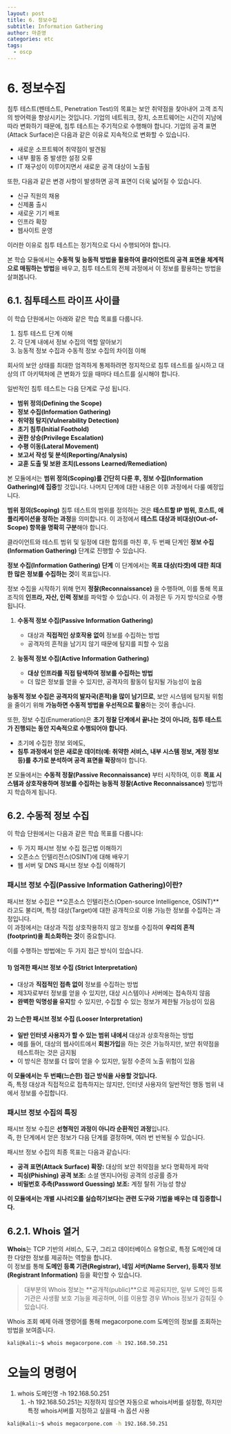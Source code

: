 ```yaml
---
layout: post
title: 6. 정보수집
subtitle: Information Gathering
author: 마준영
categories: etc
tags:
  - oscp
---
```

# 6. 정보수집

침투 테스트(펜테스트, Penetration Test)의 목표는 보안 취약점을 찾아내어 고객 조직의 방어력을 향상시키는 것입니다. 기업의 네트워크, 장치, 소프트웨어는 시간이 지남에 따라 변화하기 때문에, 침투 테스트는 주기적으로 수행해야 합니다. 기업의 공격 표면(Attack Surface)은 다음과 같은 이유로 지속적으로 변화할 수 있습니다.

- 새로운 소프트웨어 취약점이 발견됨
- 내부 활동 중 발생한 설정 오류
- IT 재구성이 이루어지면서 새로운 공격 대상이 노출됨

또한, 다음과 같은 변경 사항이 발생하면 공격 표면이 더욱 넓어질 수 있습니다.

- 신규 직원의 채용
- 신제품 출시
- 새로운 기기 배포
- 인프라 확장
- 웹사이트 운영

이러한 이유로 침투 테스트는 정기적으로 다시 수행되어야 합니다.

본 학습 모듈에서는 **수동적 및 능동적 방법을 활용하여 클라이언트의 공격 표면을 체계적으로 매핑하는 방법**을 배우고, 침투 테스트의 전체 과정에서 이 정보를 활용하는 방법을 살펴봅니다.

## 6.1. 침투테스트 라이프 사이클
이 학습 단원에서는 아래와 같은 학습 목표를 다룹니다.

1. 침투 테스트 단계 이해
2. 각 단계 내에서 정보 수집의 역할 알아보기
3. 능동적 정보 수집과 수동적 정보 수집의 차이점 이해

회사의 보안 상태를 최대한 엄격하게 통제하려면 정지적으로 침투 테스트를 실시하고 대상의 IT 아키텍처에 큰 변화가 있을 때마다 테스트를 실시해야 합니다.

일반적인 침투 테스트는 다음 단계로 구성 됩니다.

- **범위 정의(Defining the Scope)**
- **정보 수집(Information Gathering)**
- **취약점 탐지(Vulnerability Detection)**
- **초기 침투(Initial Foothold)**
- **권한 상승(Privilege Escalation)**
- **수평 이동(Lateral Movement)**
- **보고서 작성 및 분석(Reporting/Analysis)**
- **교훈 도출 및 보완 조치(Lessons Learned/Remediation)**

본 모듈에서는 **범위 정의(Scoping)를 간단히 다룬 후, 정보 수집(Information Gathering)에 집중**할 것입니다. 나머지 단계에 대한 내용은 이후 과정에서 다룰 예정입니다.

**범위 정의(Scoping)**
침투 테스트의 범위를 정의하는 것은 **테스트할 IP 범위, 호스트, 애플리케이션을 정하는 과정**을 의미합니다. 이 과정에서 **테스트 대상과 비대상(Out-of-Scope) 항목을 명확히 구분**해야 합니다.

클라이언트와 테스트 범위 및 일정에 대한 합의를 마친 후, 두 번째 단계인 **정보 수집(Information Gathering)** 단계로 진행할 수 있습니다.

**정보 수집(Information Gathering) 단계**
이 단계에서는 **목표 대상(타겟)에 대한 최대한 많은 정보를 수집하는 것**이 목표입니다.

정보 수집을 시작하기 위해 먼저 **정찰(Reconnaissance)** 을 수행하며, 이를 통해 목표 조직의 **인프라, 자산, 인력 정보**를 파악할 수 있습니다. 이 과정은 두 가지 방식으로 수행됩니다.

1. **수동적 정보 수집(Passive Information Gathering)**
    
    - 대상과 **직접적인 상호작용 없이** 정보를 수집하는 방법
    - 공격자의 흔적을 남기지 않기 때문에 탐지를 피할 수 있음
2. **능동적 정보 수집(Active Information Gathering)**
    
    - **대상 인프라를 직접 탐색하여 정보를 수집하는 방법**
    - 더 많은 정보를 얻을 수 있지만, 공격자의 활동이 탐지될 가능성이 높음

**능동적 정보 수집은 공격자의 발자국(흔적)을 많이 남기므로**, 보안 시스템에 탐지될 위험을 줄이기 위해 **가능하면 수동적 방법을 우선적으로 활용**하는 것이 좋습니다.

또한, 정보 수집(Enumeration)은 **초기 정찰 단계에서 끝나는 것이 아니라, 침투 테스트가 진행되는 동안 지속적으로 수행되어야 합니다.**

- 초기에 수집한 정보 외에도,
- **침투 과정에서 얻은 새로운 데이터(예: 취약한 서비스, 내부 시스템 정보, 계정 정보 등)를 추가로 분석하며 공격 표면을 확장**해야 합니다.

본 모듈에서는 **수동적 정찰(Passive Reconnaissance)** 부터 시작하여, 이후 **목표 시스템과 상호작용하며 정보를 수집하는 능동적 정찰(Active Reconnaissance)** 방법까지 학습하게 됩니다.

## 6.2. 수동적 정보 수집

이 학습 단원에서는 다음과 같은 학습 목표를 다룹니다:

- 두 가지 패시브 정보 수집 접근법 이해하기
- 오픈소스 인텔리전스(OSINT)에 대해 배우기
- 웹 서버 및 DNS 패시브 정보 수집 이해하기
### **패시브 정보 수집(Passive Information Gathering)이란?**

패시브 정보 수집은 **오픈소스 인텔리전스(Open-source Intelligence, OSINT)**라고도 불리며, 특정 대상(Target)에 대한 공개적으로 이용 가능한 정보를 수집하는 과정입니다.  
이 과정에서는 대상과 직접 상호작용하지 않고 정보를 수집하여 **우리의 흔적(footprint)을 최소화하는 것**이 중요합니다.

이를 수행하는 방법에는 두 가지 접근 방식이 있습니다.

#### **1) 엄격한 패시브 정보 수집 (Strict Interpretation)**

- 대상과 **직접적인 접촉 없이** 정보를 수집하는 방법
- 제3자로부터 정보를 얻을 수 있지만, 대상 시스템이나 서버에는 접속하지 않음
- **완벽한 익명성을 유지**할 수 있지만, 수집할 수 있는 정보가 제한될 가능성이 있음

#### **2) 느슨한 패시브 정보 수집 (Looser Interpretation)**

- **일반 인터넷 사용자가 할 수 있는 범위 내에서** 대상과 상호작용하는 방법
- 예를 들어, 대상의 웹사이트에서 **회원가입**을 하는 것은 가능하지만, 보안 취약점을 테스트하는 것은 금지됨
- 이 방식은 정보를 더 많이 얻을 수 있지만, 일정 수준의 노출 위험이 있음

**이 모듈에서는 두 번째(느슨한) 접근 방식을 사용할 것입니다.**  
즉, 특정 대상과 직접적으로 접촉하지는 않지만, 인터넷 사용자의 일반적인 행동 범위 내에서 정보를 수집합니다.

### **패시브 정보 수집의 특징**

패시브 정보 수집은 **선형적인 과정이 아니라 순환적인 과정**입니다.  
즉, 한 단계에서 얻은 정보가 다음 단계를 결정하며, 여러 번 반복될 수 있습니다.

패시브 정보 수집의 최종 목표는 다음과 같습니다:

- **공격 표면(Attack Surface) 확장:** 대상의 보안 취약점을 보다 명확하게 파악
- **피싱(Phishing) 공격 보조:** 소셜 엔지니어링 공격의 성공률 증가
- **비밀번호 추측(Password Guessing) 보조:** 계정 탈취 가능성 향상

**이 모듈에서는 개별 시나리오를 실습하기보다는 관련 도구와 기법을 배우는 데 집중합니다.**

## 6.2.1. Whois 열거

**Whois**는 TCP 기반의 서비스, 도구, 그리고 데이터베이스 유형으로, 특정 도메인에 대한 다양한 정보를 제공하는 역할을 합니다.  
이 정보를 통해 **도메인 등록 기관(Registrar), 네임 서버(Name Server), 등록자 정보(Registrant Information)** 등을 확인할 수 있습니다.

> 대부분의 Whois 정보는 **공개적(public)**으로 제공되지만, 일부 도메인 등록 기관은 사생활 보호 기능을 제공하며, 이를 이용할 경우 Whois 정보가 감춰질 수 있습니다.

Whois 조회 예제
아래 명령어를 통해 megacorpone.com 도메인의 정보를 조회하는 방법을 보여줍니다.
```bash
kali@kali:~$ whois megacorpone.com -h 192.168.50.251
```




# 오늘의 명령어
1. whois 도메인명 -h 192.168.50.251
	1. -h 192.168.50.251는 지정하지 않으면 자동으로 whois서버를 설정함, 하지만 특정 whois서버를 지정하고 싶을때 -h 옵션 사용
```bash
kali@kali:~$ whois megacorpone.com -h 192.168.50.251
```